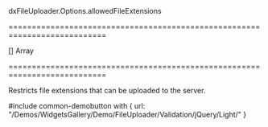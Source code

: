 <!--id-->dxFileUploader.Options.allowedFileExtensions<!--/id-->
===========================================================================
<!--default-->[]<!--/default-->
<!--type-->Array<String><!--/type-->
===========================================================================

<!--shortDescription-->
Restricts file extensions that can be uploaded to the server.
<!--/shortDescription-->

<!--fullDescription-->
#include common-demobutton with {
    url: "/Demos/WidgetsGallery/Demo/FileUploader/Validation/jQuery/Light/"
}

<!--/fullDescription-->